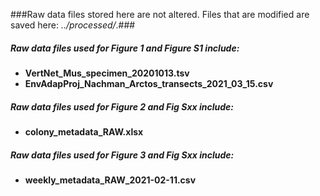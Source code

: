 ###Raw data files stored here are not altered. Files that are modified are saved here: *../processed/*.###


##### *Raw data files used for Figure 1 and Figure S1 include:*
* <strong>VertNet_Mus_specimen_20201013.tsv</strong>
* <strong>EnvAdapProj_Nachman_Arctos_transects_2021_03_15.csv</strong>


##### *Raw data files used for Figure 2 and Fig Sxx include:*
* <strong>colony_metadata_RAW.xlsx</strong>


##### *Raw data files used for Figure 3 and Fig Sxx include:*
* <strong>weekly_metadata_RAW_2021-02-11.csv</strong>
